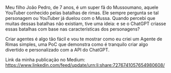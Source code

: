 Meu filho João Pedro, de 7 anos, é um super fã do Mussoumano, aquele YouTuber conhecido pelas batalhas de rimas. Ele sempre pergunta se tal personagem ou YouTuber já duelou com o Mussa. Quando percebi que muitas dessas batalhas não existiam, tive uma ideia: e se o ChatGPT criasse essas batalhas com base nas características dos personagens?

Criar agentes é algo tão fácil e vou te mostrar como eu criei um Agente de Rimas simples, uma PoC que demonstra como é tranquilo criar algo divertido e personalizado com a API do ChatGPT.

Link da minha publicação no Medium: https://www.linkedin.com/feed/update/urn:li:share:7276741057654980608/
